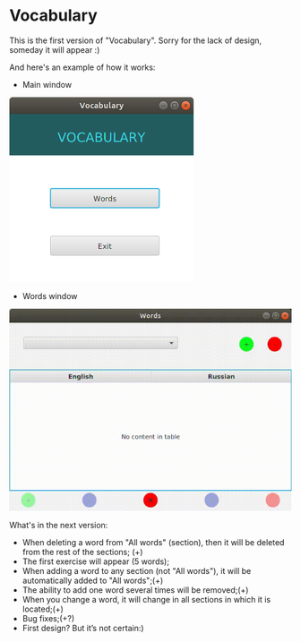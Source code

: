 # Vocabulary
This is the first version of "Vocabulary".
Sorry for the lack of design, someday it will appear :)

And here's an example of how it works:

+ Main window 

![](./example/mainWindow.png)
+ Words window

![](./example/example.gif)


What's in the next version:
+ When deleting a word from "All words" (section), then it will be deleted from the rest of the sections; (+)
+ The first exercise will appear (5 words);
+ When adding a word to any section (not "All words"), it will be automatically added to "All words";(+)
+ The ability to add one word several times will be removed;(+)
+ When you change a word, it will change in all sections in which it is located;(+) 
+ Bug fixes;(+?)
+ First design? But it’s not certain:)

